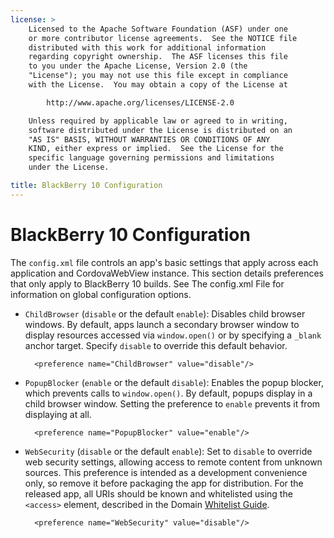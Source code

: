 ```yaml
---
license: >
    Licensed to the Apache Software Foundation (ASF) under one
    or more contributor license agreements.  See the NOTICE file
    distributed with this work for additional information
    regarding copyright ownership.  The ASF licenses this file
    to you under the Apache License, Version 2.0 (the
    "License"); you may not use this file except in compliance
    with the License.  You may obtain a copy of the License at

        http://www.apache.org/licenses/LICENSE-2.0

    Unless required by applicable law or agreed to in writing,
    software distributed under the License is distributed on an
    "AS IS" BASIS, WITHOUT WARRANTIES OR CONDITIONS OF ANY
    KIND, either express or implied.  See the License for the
    specific language governing permissions and limitations
    under the License.

title: BlackBerry 10 Configuration
---
```


# BlackBerry 10 Configuration

The `config.xml` file controls an app's basic settings that apply
across each application and CordovaWebView instance. This section
details preferences that only apply to BlackBerry 10 builds. See The
config.xml File for information on global configuration options.

- `ChildBrowser` (`disable` or the default `enable`): Disables child
  browser windows. By default, apps launch a secondary browser window
  to display resources accessed via `window.open()` or by specifying a
  `_blank` anchor target. Specify `disable` to override this default
  behavior.

        <preference name="ChildBrowser" value="disable"/>

- `PopupBlocker` (`enable` or the default `disable`): Enables the
  popup blocker, which prevents calls to `window.open()`. By default,
  popups display in a child browser window. Setting the preference to
  `enable` prevents it from displaying at all.

        <preference name="PopupBlocker" value="enable"/>

- `WebSecurity` (`disable` or the default `enable`): Set to `disable`
  to override web security settings, allowing access to remote content
  from unknown sources. This preference is intended as a development
  convenience only, so remove it before packaging the app for
  distribution.  For the released app, all URIs should be known and
  whitelisted using the `<access>` element, described in the Domain
  [Whitelist Guide](../../appdev/whitelist/index.html).

        <preference name="WebSecurity" value="disable"/>

